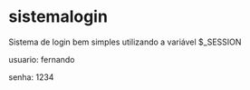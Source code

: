 sistemalogin
============

Sistema de login bem simples utilizando a variável $_SESSION

usuario: fernando

senha: 1234
